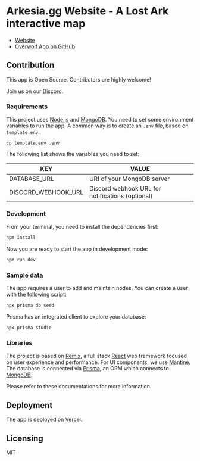 # Arkesia.gg Website - A Lost Ark interactive map

- [Website](https://arkesia.gg)
- [Overwolf App on GitHub](https://github.com/lmachens/arkesia.gg-overwolf)

## Contribution

This app is Open Source. Contributors are highly welcome!

Join us on our [Discord](https://discord.com/invite/NTZu8Px).

### Requirements

This project uses [Node.js](https://nodejs.org/en/) and [MongoDB](https://www.mongodb.com/).
You need to set some environment variables to run the app. A common way is to create an `.env` file, based on `template.env`.

```
cp template.env .env
```

The following list shows the variables you need to set:

| KEY                 | VALUE                                            |
| ------------------- | ------------------------------------------------ |
| DATABASE_URL        | URI of your MongoDB server                       |
| DISCORD_WEBHOOK_URL | Discord webhook URL for notifications (optional) |

### Development

From your terminal, you need to install the dependencies first:

```sh
npm install
```

Now you are ready to start the app in development mode:

```sh
npm run dev
```

### Sample data

The app requires a user to add and maintain nodes. You can create a user with the following script:

```sh
npx prisma db seed
```

Prisma has an integrated client to explore your database:

```sh
npx prisma studio
```

### Libraries

The project is based on [Remix](https://remix.run/), a full stack [React](https://reactjs.org/) web framework focused on user experience and performance.
For UI components, we use [Mantine](https://mantine.dev/).
The database is connected via [Prisma](https://www.prisma.io/), an ORM which connects to [MongoDB](https://www.mongodb.com/).

Please refer to these documentations for more information.

## Deployment

The app is deployed on [Vercel](https://vercel.com/).

## Licensing

MIT
